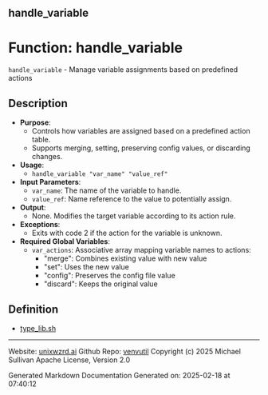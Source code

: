 ## handle_variable
# Function: handle_variable
`handle_variable` - Manage variable assignments based on predefined actions
## Description
- **Purpose**:
  - Controls how variables are assigned based on a predefined action table.
  - Supports merging, setting, preserving config values, or discarding changes.
- **Usage**:
  - `handle_variable "var_name" "value_ref"`
- **Input Parameters**:
  - `var_name`: The name of the variable to handle.
  - `value_ref`: Name reference to the value to potentially assign.
- **Output**:
  - None. Modifies the target variable according to its action rule.
- **Exceptions**:
  - Exits with code 2 if the action for the variable is unknown.
- **Required Global Variables**:
  - `var_actions`: Associative array mapping variable names to actions:
    - "merge": Combines existing value with new value
    - "set": Uses the new value
    - "config": Preserves the config file value
    - "discard": Keeps the original value

## Definition 

* [type_lib.sh](../type_lib_sh.md)
---

Website: [unixwzrd.ai](https://unixwzrd.ai)
Github Repo: [venvutil](https://github.com/unixwzrd/venvutil)
Copyright (c) 2025 Michael Sullivan
Apache License, Version 2.0

Generated Markdown Documentation
Generated on: 2025-02-18 at 07:40:12
